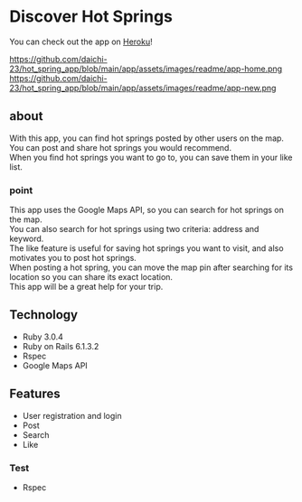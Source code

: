 # Discover Hot Springs

You can check out the app on [Heroku](https://dihotsprings-8487653a13cb.herokuapp.com/)!

https://github.com/daichi-23/hot_spring_app/blob/main/app/assets/images/readme/app-home.png
https://github.com/daichi-23/hot_spring_app/blob/main/app/assets/images/readme/app-new.png


## about
With this app, you can find hot springs posted by other users on the map.  
You can post and share hot springs you would recommend.  
When you find hot springs you want to go to, you can save them in your like list.
### point
This app uses the Google Maps API, so you can search for hot springs on the map.  
You can also search for hot springs using two criteria: address and keyword.  
The like feature is useful for saving hot springs you want to visit, and also motivates you to post hot springs.  
When posting a hot spring, you can move the map pin after searching for its location so you can share its exact location.  
This app will be a great help for your trip.

## Technology
* Ruby 3.0.4
* Ruby on Rails 6.1.3.2
* Rspec
* Google Maps API

## Features
* User registration and login
* Post
* Search
* Like
### Test
* Rspec
